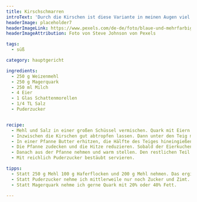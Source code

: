```yaml
---
title: Kirschschmarren
introText: 'Durch die Kirschen ist diese Variante in meinen Augen viel schmackhafter und "leichter" als der ursprüngliche Kaiserschmarrn.'
headerImage: placeholder7
headerImageLink: https://www.pexels.com/de-de/foto/blaue-und-mehrfarbige-abstrakte-malerei-1307114/
headerImageAttribution: Foto von Steve Johnson von Pexels

tags:
  - süß

category: hauptgericht

ingredients:
  - 250 g Weizenmehl
  - 250 g Magerquark
  - 250 ml Milch
  - 4 Eier
  - 1 Glas Schattenmorellen
  - 1/4 TL Salz
  - Puderzucker


recipe:
  - Mehl und Salz in einer großen Schüssel vermischen. Quark mit Eiern und Milch verquirlen und mit dem Mehl zu einem glatten, dickflüssigen Teig verrühren. Zugedeckt 30 Minuten stehen lassen.
  - Inzwischen die Kirschen gut abtropfen lassen. Dann unter den Teig mischen.
  - In einer Pfanne Butter erhitzen, die Hälfte des Teiges hineingießen.
  - Die Pfanne zudecken und die Hitze reduzieren. Sobald der Eierkuchen auf der Unterseite goldgelb gebacken ist, mit zwei Gabeln in kleine Stücke reißen. Diese bräunen und dabei häufig wenden.
  - Danach aus der Pfanne nehmen und warm stellen. Den restlichen Teil genauso zubereiten.
  - Mit reichlich Puderzucker bestäubt servieren.

tipps:
  - Statt 250 g Mehl 100 g Haferflocken und 200 g Mehl nehmen. Das ergibt einen kräftigeren Geschmack.
  - Statt Puderzucker nehme ich mittlerweile nur noch Zucker und Zimt. Das bringt zusätzlich noch einen guten Geschmack. Zudem streut man ziemlich lange Puderzucker, bis der Eierkuchen richtig süß ist.
  - Statt Magerquark nehme ich gerne Quark mit 20% oder 40% Fett.

---
```



